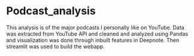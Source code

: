 # Podcast_analysis
This analysis is of the major podcasts I personally like on YouTube. Data was extracted from YouTube API and cleaned and analyzed using Pandas and visualization was done through inbuilt features in Deepnote. Then streamlit was used to build the webapp.

